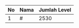 | No | Nama            | Jumlah Level |
|----|-----------------|--------------|
| 1  | #    |    2530        |
